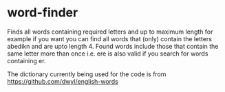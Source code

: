 # word-finder
Finds all words containing required letters and up to maximum length for example if you want you can find all words that (only) contain the letters abedikn
and are upto length 4. Found words include those that contain the same letter more than once i.e. ere is also valid if you search for words containing er.

The dictionary currently being used for the code is from https://github.com/dwyl/english-words
